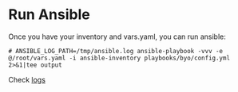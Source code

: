 # Run Ansible

Once you have your inventory and vars.yaml, you can run ansible:

    # ANSIBLE_LOG_PATH=/tmp/ansible.log ansible-playbook -vvv -e @/root/vars.yaml -i ansible-inventory playbooks/byo/config.yml 2>&1|tee output
  
Check [logs](https://gist.github.com/amitkumarj441/dec42b8cfb54b32f6fa30c047b194475)
